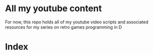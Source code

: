 # All my youtube content

For now, this repo holds all of my youtube video scripts and associated resources for my series on retro games programming in D

# Index